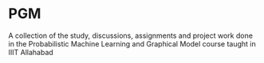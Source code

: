 # PGM
A collection of the study, discussions, assignments and project work done in the Probabilistic Machine Learning and Graphical Model course taught in IIIT Allahabad
